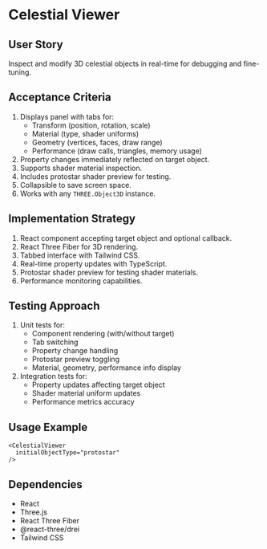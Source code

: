 # Celestial Viewer

## User Story
Inspect and modify 3D celestial objects in real-time for debugging and fine-tuning.

## Acceptance Criteria
1. Displays panel with tabs for:
   - Transform (position, rotation, scale)
   - Material (type, shader uniforms)
   - Geometry (vertices, faces, draw range)
   - Performance (draw calls, triangles, memory usage)
2. Property changes immediately reflected on target object.
3. Supports shader material inspection.
4. Includes protostar shader preview for testing.
5. Collapsible to save screen space.
6. Works with any `THREE.Object3D` instance.

## Implementation Strategy
1. React component accepting target object and optional callback.
2. React Three Fiber for 3D rendering.
3. Tabbed interface with Tailwind CSS.
4. Real-time property updates with TypeScript.
5. Protostar shader preview for testing shader materials.
6. Performance monitoring capabilities.

## Testing Approach
1. Unit tests for:
   - Component rendering (with/without target)
   - Tab switching
   - Property change handling
   - Protostar preview toggling
   - Material, geometry, performance info display
2. Integration tests for:
   - Property updates affecting target object
   - Shader material uniform updates
   - Performance metrics accuracy

## Usage Example
```tsx
<CelestialViewer 
  initialObjectType="protostar"
/>
```

## Dependencies
- React
- Three.js
- React Three Fiber
- @react-three/drei
- Tailwind CSS 